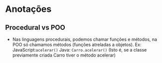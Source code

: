 # Anotações

## Procedural vs POO
- Nas linguagens procedurais, podemos chamar funções e métodos, na POO só chamamos métodos (funções atreladas a objetos).
Ex:
JavaScript:`acelerar()`
Java: `Carro.acelerar()` (Isto é, se a classe previamente criada Carro tiver o método acelerar)